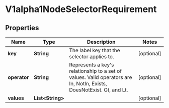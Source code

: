 

# V1alpha1NodeSelectorRequirement

## Properties

Name | Type | Description | Notes
------------ | ------------- | ------------- | -------------
**key** | **String** | The label key that the selector applies to. |  [optional]
**operator** | **String** | Represents a key&#39;s relationship to a set of values. Valid operators are In, NotIn, Exists, DoesNotExist. Gt, and Lt. |  [optional]
**values** | **List&lt;String&gt;** |  |  [optional]



